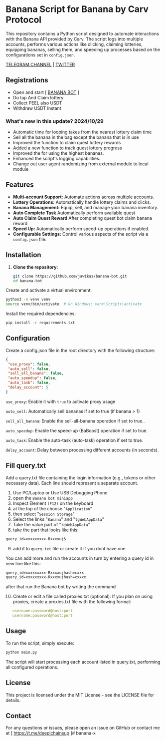 # Banana Script for Banana by Carv Protocol

This repository contains a Python script designed to automate interactions with the Banana API provided by Carv. The script logs into multiple accounts, performs various actions like clicking, claiming lotteries, equipping bananas, selling them, and speeding up processes based on the configurations set in `config.json`.

[TELEGRAM CHANNEL](https://t.me/Deeplchain) | [TWITTER](https://x.com/itsjaw_real)

## Registrations
 - Open and start [ [BANANA BOT](https://t.me/OfficialBananaBot/banana?startapp=referral=4FA3K91) ]
 - Do tap And Claim lottery
 - Collect PEEL also USDT
 - Withdraw USDT Instant

### What's new in this update? 2024/10/29

- Automatic time for looping takes from the nearest lottery claim time
- Sell all the banana in the bag except the banana that is in use
- Improved the function to claim quest lottery rewards
- Added a new function to track quest lottery progress
- Improved the for using the highest bananas.
- Enhanced the script's logging capabilities.
- Change out user agent randomizing from external module to local module

## Features

- **Multi-account Support:** Automate actions across multiple accounts.
- **Lottery Operations:** Automatically handle lottery claims and clicks.
- **Banana Management:** Equip, sell, and manage your banana inventory.
- **Auto Complete Task** Automatically perform available quest
- **Auto Claim Quest Reward** After completing quest bot claim banana reward
- **Speed Up:** Automatically perform speed-up operations if enabled.
- **Configurable Settings:** Control various aspects of the script via a `config.json` file.

## Installation

1. **Clone the repository:**

   ```bash
   git clone https://github.com/jawikas/banana-bot.git
   cd banana-bot
   
Create and activate a virtual environment:

   ```bash
python3 -m venv venv
source venv/bin/activate  # On Windows: venv\Scripts\activate
   ```
Install the required dependencies:

   ```bash
pip install -r requirements.txt
   ```

## Configuration
Create a config.json file in the root directory with the following structure:
   ```json
{
    "use_proxy": false,
    "auto_sell": false,
    "sell_all_banana": false,
    "auto_speedup": false,
    "auto_task": false,
    "delay_account": 5
}
   ```
`use_proxy`: Enable it with `true` to activate proxy usage 

`auto_sell`: Automatically sell bananas if set to true (if banana > 1)

`sell_all_banana`: Enable the sell-all-banana operation if set to true..

`auto_speedup`: Enable the speed-up (BaBoost) operation if set to true.

`auto_task`: Enable the auto-task (auto-task) operation if set to true.

`delay_account`: Delay between processing different accounts (in seconds).


## Fill query.txt
Add a query.txt file containing the login information (e.g., tokens or other necessary data). Each line should represent a separate account.
1. Use PC/Laptop or Use USB Debugging Phone
2. open the `Banana bot miniapp`
3. Inspect Element `(F12)` on the keyboard
4. at the top of the choose "`Application`" 
5. then select "`Session Storage`" 
6. Select the links "`Banana`" and "`tgWebAppData`"
7. Take the value part of "`tgWebAppData`"
8. take the part that looks like this: 

```txt 
query_id=xxxxxxxxx-Rxxxxuj&
```
9. add it to `query.txt` file or create it if you dont have one


You can add more and run the accounts in turn by entering a query id in new line like this:
```txt
query_id=xxxxxxxxx-Rxxxxujhash=cxxx
query_id=xxxxxxxxx-Rxxxxujhash=cxxxx
```

after that run the Banana bot by writing the command

10. Create or edit a file called proxies.txt (optional):
If you plan on using proxies, create a proxies.txt file with the following format:

```yaml
   username:password@host:port
   username:password@host:port
```

## Usage
To run the script, simply execute:

   ```bash
python main.py
   ```
The script will start processing each account listed in query.txt, performing all configured operations.

## License

This project is licensed under the MIT License - see the LICENSE file for details.

## Contact
For any questions or issues, please open an issue on GitHub or contact me at [ https://t.me/deeplchainsup ]#   b a n a n a - x  
 